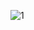 ![1](https://user-images.githubusercontent.com/114385037/202979502-245ca12b-ccb5-4429-bf7d-37addc911ebd.JPG)
